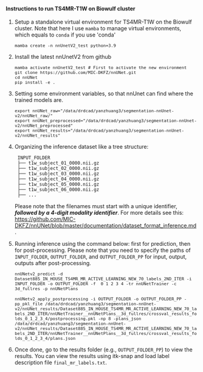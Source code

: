 #### **Instructions to run TS4MR-T1W on Biowulf cluster**


1. Setup a standalone virtual environment for TS4MR-T1W on the Biowulf cluster. Note that here I use `mamba` to manage virtual environments, which equals to `conda` if you use 'conda'
      
    <font size="2"> `mamba create -n nnUnetV2_test python=3.9` </font>

2. Install the latest nnUnetV2 from github 
   
   <font size="2"> `mamba activate nnUnetV2_test # First to activate the new environment` </font>  
   <font size="2"> `git clone https://github.com/MIC-DKFZ/nnUNet.git` </font>  
   <font size="2"> `cd nnUNet` </font>  
   <font size="2"> `pip install -e .` </font>  

3. Setting some environment variables, so that nnUnet can find where the trained models are.   

    <font size="2"> `export nnUNet_raw="/data/drdcad/yanzhuang3/segmentation-nnUnet-v2/nnUNet_raw/"`</font>    
    <font size="2"> `export nnUNet_preprocessed="/data/drdcad/yanzhuang3/segmentation-nnUnet-v2/nnUNet_preprocessed"`</font>    
    <font size="2"> `export nnUNet_results="/data/drdcad/yanzhuang3/segmentation-nnUnet-v2/nnUNet_results"`</font>  

4. Organizing the inference dataset like a tree structure:

        INPUT_FOLDER
        ├── t1w_subject_01_0000.nii.gz
        ├── t1w_subject_02_0000.nii.gz
        ├── t1w_subject_03_0000.nii.gz
        ├── t1w_subject_04_0000.nii.gz
        ├── t1w_subject_05_0000.nii.gz
        ├── t1w_subject_06_0000.nii.gz
        ├── ...     

    Please note that the filenames must start with a unique identifier, ***followed by a 4-digit modality identifier***. For more details see this: https://github.com/MIC-DKFZ/nnUNet/blob/master/documentation/dataset_format_inference.md .    

5. Running inference using the command below: first for prediction, then for post-processing. Please note that you need to specify the paths of `INPUT_FOLDER`, `OUTPUT_FOLDER`, and `OUTPUT_FOLDER_PP` for input, output, outputs after post-processing. 

    <font size="2"> `nnUNetv2_predict -d Dataset885_IN_HOUSE_TS4MR_MR_ACTIVE_LEARNING_NEW_70_labels_2ND_ITER -i INPUT_FOLDER -o OUTPUT_FOLDER -f  0 1 2 3 4 -tr nnUNetTrainer -c 3d_fullres -p nnUNetPlans`</font>        
        
    <font size="2"> `nnUNetv2_apply_postprocessing -i OUTPUT_FOLDER -o OUTPUT_FOLDER_PP -pp_pkl_file /data/drdcad/yanzhuang3/segmentation-nnUnet-v2/nnUNet_results/Dataset885_IN_HOUSE_TS4MR_MR_ACTIVE_LEARNING_NEW_70_labels_2ND_ITER/nnUNetTrainer__nnUNetPlans__3d_fullres/crossval_results_folds_0_1_2_3_4/postprocessing.pkl -np 8 -plans_json /data/drdcad/yanzhuang3/segmentation-nnUnet-v2/nnUNet_results/Dataset885_IN_HOUSE_TS4MR_MR_ACTIVE_LEARNING_NEW_70_labels_2ND_ITER/nnUNetTrainer__nnUNetPlans__3d_fullres/crossval_results_folds_0_1_2_3_4/plans.json` </font>      

6. Once done, go to the results folder (e.g., `OUTPUT_FOLDER_PP`) to view the results. You can view the results using itk-snap and load label description file `final_mr_labels.txt`.    

